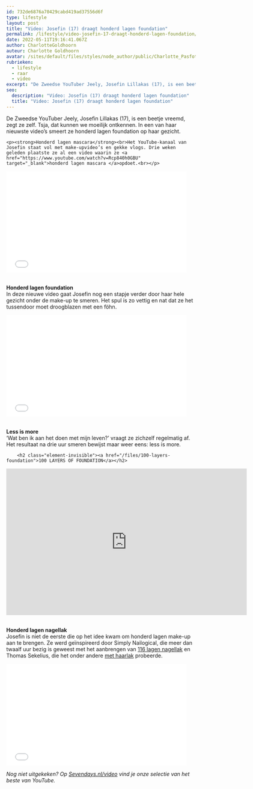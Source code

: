 ```yaml
---
id: 732de6876a70429cabd419ad37556d6f
type: lifestyle
layout: post
title: "Video: Josefin (17) draagt honderd lagen foundation"
permalink: /lifestyle/video-josefin-17-draagt-honderd-lagen-foundation/
date: 2022-05-11T19:16:41.067Z
author: CharlotteGoldhoorn
auteur: Charlotte Goldhoorn
avatar: /sites/default/files/styles/node_author/public/Charlotte_PasfotoDSC01555%20EXTRA.jpg?itok=Uh1_j08g
rubrieken:
  - lifestyle
  - raar
  - video
excerpt: "De Zweedse YouTuber Jeely, Josefin Lillakas (17), is een beetje vreemd, zegt ze zelf. Tsja, dat kunnen we moeilijk ontkennen. In een van haar nieuwste video’s smeert ze honderd lagen foundation op haar gezicht.  "
seo:
  description: "Video: Josefin (17) draagt honderd lagen foundation"
  title: "Video: Josefin (17) draagt honderd lagen foundation"
---
```

De Zweedse YouTuber Jeely, Josefin Lillakas (17), is een beetje vreemd, zegt ze zelf. Tsja, dat kunnen we moeilijk ontkennen. In een van haar nieuwste video’s smeert ze honderd lagen foundation op haar gezicht.  

    <p><strong>Honderd lagen mascara</strong><br>Het YouTube-kanaal van Josefin staat vol met make-upvideo’s en gekke vlogs. Drie weken geleden plaatste ze al een video waarin ze <a href="https://www.youtube.com/watch?v=Rcp840h0GBU" target="_blank">honderd lagen mascara </a>opdoet.<br></p>
<iframe scrolling="no" src="//gifs.com/embed/100-coats-of-mascara-BBMGGk" frameborder="0" height="270" width="480"></iframe><p><br><strong>Honderd lagen foundation</strong><br>In deze nieuwe video gaat Josefin nog een stapje verder door haar hele gezicht onder de make-up te smeren. Het spul is zo vettig en nat dat ze het tussendoor moet droogblazen met een föhn.<br></p>
<iframe scrolling="no" src="//gifs.com/embed/100-layers-of-foundation-jRwWWv" frameborder="0" height="270" width="480"></iframe><p><br><strong>Less is more</strong><br>‘Wat ben ik aan het doen met mijn leven?’ vraagt ze zichzelf regelmatig af. Het resultaat na drie uur smeren bewijst maar weer eens: less is more.</p>
<p><div class="media media-element-container media-default"><div id="file-20610" class="file file-video file-video-youtube">

        <h2 class="element-invisible"><a href="/files/100-layers-foundation">100 LAYERS OF FOUNDATION</a></h2>
    
  
  <div class="content">
    <div class="media-youtube-video media-element file-default media-youtube-1">
  <iframe class="media-youtube-player" width="640" height="390" title="100 LAYERS OF FOUNDATION" src="https://www.youtube.com/embed/4eCkdfDYcmU?wmode=opaque&controls=" name="100 LAYERS OF FOUNDATION" frameborder="0" allowfullscreen="">Video van 100 LAYERS OF FOUNDATION</iframe>
</div>
  </div>

  
</div>
</div>
<p><br><strong>Honderd lagen nagellak</strong><br>Josefin is niet de eerste die op het idee kwam om honderd lagen make-up aan te brengen. Ze werd geïnspireerd door Simply Nailogical, die meer dan twaalf uur bezig is geweest met het aanbrengen van <a href="https://www.youtube.com/watch?v=EWHV5IxDuB0" target="_blank">116 lagen nagellak</a> en Thomas Sekelius, die het onder andere <a href="https://www.youtube.com/watch?v=sI87bOr0SQo" target="_blank">met haarlak</a> probeerde.<br></p>
<iframe scrolling="no" src="//gifs.com/embed/100-coats-of-nail-polish-polishmountain-1wokoV" frameborder="0" height="270" width="480"></iframe>
<p><em>Nog niet uitgekeken? Op <a href="/video">Sevendays.nl/video</a> vind je onze selectie van het beste van YouTube.</em></p>  
